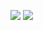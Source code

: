 ![](http://github-profile-summary-cards.vercel.app/api/cards/profile-details?username=bruma1994&theme=default) 
![](http://github-profile-summary-cards.vercel.app/api/cards/repos-per-language?username=bruma1994&theme=default) 
``````![](http://github-profile-summary-cards.vercel.app/api/cards/stats?username=bruma1994&theme=default)
